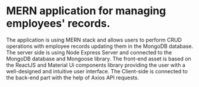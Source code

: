# MERN application for managing employees' records.

The application is using MERN stack and allows users to perform CRUD operations with employee records updating them in the MongoDB database. The server side is using Node Express Server and connected to the MongoDB database and Mongoose library. The front-end asset is based on the ReactJS and Material Ui components library providing the user with a well-designed and intuitive user interface. The Client-side is connected to the back-end part with the help of Axios API requests.
